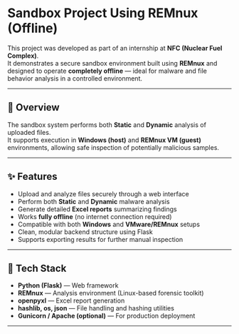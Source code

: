 # Sandbox Project Using REMnux (Offline)

This project was developed as part of an internship at **NFC (Nuclear Fuel Complex)**.  
It demonstrates a secure sandbox environment built using **REMnux** and designed to operate **completely offline** — ideal for malware and file behavior analysis in a controlled environment.

---

## 🧠 Overview
The sandbox system performs both **Static** and **Dynamic** analysis of uploaded files.  
It supports execution in **Windows (host)** and **REMnux VM (guest)** environments, allowing safe inspection of potentially malicious samples.

---

## ✨ Features
- Upload and analyze files securely through a web interface  
- Perform both **Static** and **Dynamic** malware analysis  
- Generate detailed **Excel reports** summarizing findings  
- Works **fully offline** (no internet connection required)  
- Compatible with both **Windows** and **VMware/REMnux** setups  
- Clean, modular backend structure using Flask  
- Supports exporting results for further manual inspection

---

## 🧰 Tech Stack
- **Python (Flask)** — Web framework  
- **REMnux** — Analysis environment (Linux-based forensic toolkit)  
- **openpyxl** — Excel report generation  
- **hashlib, os, json** — File handling and hashing utilities  
- **Gunicorn / Apache (optional)** — For production deployment

---
